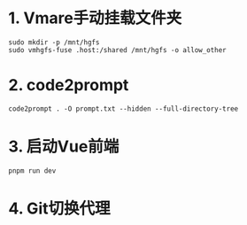 # 1. Vmare手动挂载文件夹
```
sudo mkdir -p /mnt/hgfs
sudo vmhgfs-fuse .host:/shared /mnt/hgfs -o allow_other
```
# 2. code2prompt

```
code2prompt . -O prompt.txt --hidden --full-directory-tree
```

# 3. 启动Vue前端
```
pnpm run dev
```

# 4. Git切换代理
